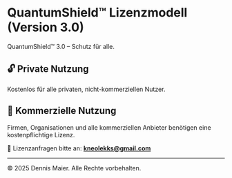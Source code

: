 # QuantumShield™ Lizenzmodell (Version 3.0)

QuantumShield™ 3.0 – Schutz für alle.

## 🔓 Private Nutzung
Kostenlos für alle privaten, nicht-kommerziellen Nutzer.

## 💼 Kommerzielle Nutzung
Firmen, Organisationen und alle kommerziellen Anbieter benötigen eine kostenpflichtige Lizenz.

📩 Lizenzanfragen bitte an: **kneolekks@gmail.com**

---

© 2025 Dennis Maier. Alle Rechte vorbehalten.
